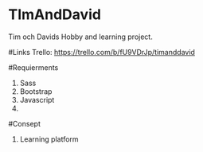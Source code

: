 # TImAndDavid
Tim och Davids Hobby and learning project.

#Links
Trello:
  https://trello.com/b/fU9VDrJp/timanddavid



#Requierments
  1. Sass
  2. Bootstrap
  3. Javascript
  4.


#Consept
  1. Learning platform
